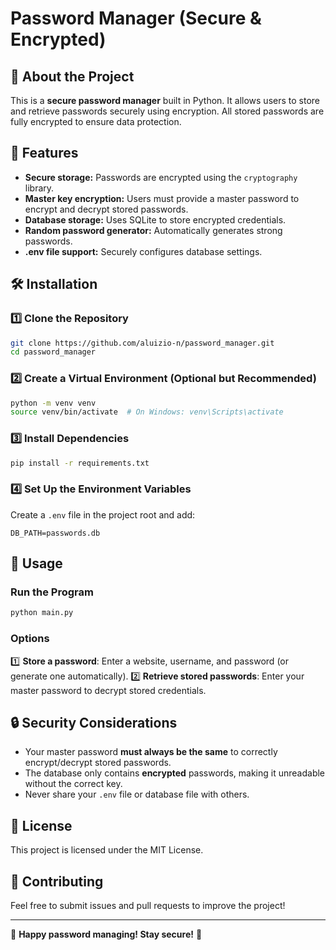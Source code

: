 # Password Manager (Secure & Encrypted)

## 📌 About the Project
This is a **secure password manager** built in Python. It allows users to store and retrieve passwords securely using encryption. All stored passwords are fully encrypted to ensure data protection.

## 🚀 Features
- **Secure storage:** Passwords are encrypted using the `cryptography` library.
- **Master key encryption:** Users must provide a master password to encrypt and decrypt stored passwords.
- **Database storage:** Uses SQLite to store encrypted credentials.
- **Random password generator:** Automatically generates strong passwords.
- **.env file support:** Securely configures database settings.

## 🛠 Installation

### **1️⃣ Clone the Repository**
```sh
git clone https://github.com/aluizio-n/password_manager.git
cd password_manager
```

### **2️⃣ Create a Virtual Environment (Optional but Recommended)**
```sh
python -m venv venv
source venv/bin/activate  # On Windows: venv\Scripts\activate
```

### **3️⃣ Install Dependencies**
```sh
pip install -r requirements.txt
```

### **4️⃣ Set Up the Environment Variables**
Create a `.env` file in the project root and add:
```
DB_PATH=passwords.db
```

## 📌 Usage

### **Run the Program**
```sh
python main.py
```

### **Options**
1️⃣ **Store a password**: Enter a website, username, and password (or generate one automatically).
2️⃣ **Retrieve stored passwords**: Enter your master password to decrypt stored credentials.

## 🔒 Security Considerations
- Your master password **must always be the same** to correctly encrypt/decrypt stored passwords.
- The database only contains **encrypted** passwords, making it unreadable without the correct key.
- Never share your `.env` file or database file with others.

## 📜 License
This project is licensed under the MIT License.

## 🤝 Contributing
Feel free to submit issues and pull requests to improve the project!

---
🚀 **Happy password managing! Stay secure!** 🔐

